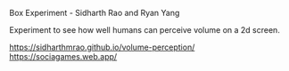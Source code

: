 Box Experiment - Sidharth Rao and Ryan Yang

Experiment to see how well humans can perceive volume on a 2d screen.

https://sidharthmrao.github.io/volume-perception/
https://sociagames.web.app/
